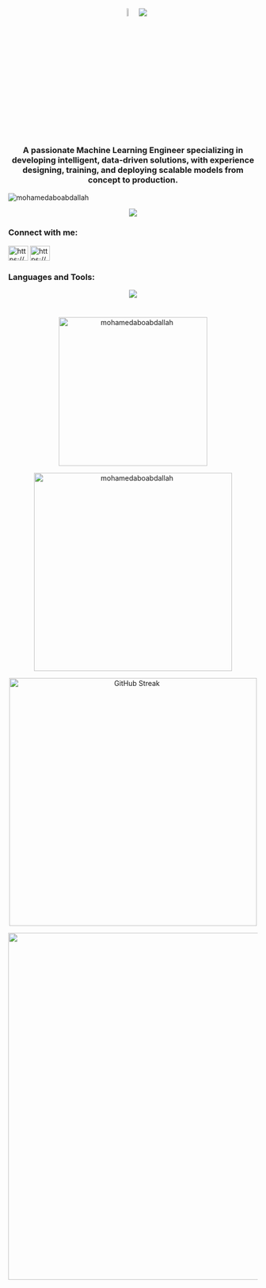 <h1 align="center">
  <img src = "https://i.pinimg.com/originals/3f/7e/4e/3f7e4eff7c96e9fe4b8b4b1ff3f7bdb5.gif" width = 6.5%>
  <img src="https://readme-typing-svg.herokuapp.com/?font=Righteous&size=35&color=1ACBC3&center=true&vCenter=true&width=500&height=70&duration=4000&lines=Welcome!👋;I'm+Mohamed+Aboabdallah!;Machine+Learning+Engineer!;" />
</h1>
<h3 align="center"> 
A passionate Machine Learning Engineer specializing in developing intelligent, data-driven solutions, with experience designing, training, and deploying scalable models from concept to production.
</h3>

<p align="left"> <img src="https://komarev.com/ghpvc/?username=mohamedaboabdallah&label=Profile%20views&color=0e75b6&style=plastic&abbreviated=true" alt="mohamedaboabdallah" /> </p>

<p align="center">
<picture>
<source
  srcset="https://github-profile-trophy-alpha.vercel.app/?username=mohamedaboabdallah&theme=radical&no-frame=true&no-bg=true&column=-1"
  media="(prefers-color-scheme: dark)"
/>
<img
  src="https://github-profile-trophy-alpha.vercel.app/?username=mohamedaboabdallah&no-frame=true&column=-1"
  media="(prefers-color-scheme: light), (prefers-color-scheme: no-preference)"
/>
</picture>
</p>

<h3 align="left">Connect with me:</h3>
<p align="left">
<a href="https://www.linkedin.com/in/mohamed-ahmed-3311b9247/" target="blank"><img align="center" src="https://raw.githubusercontent.com/rahuldkjain/github-profile-readme-generator/master/src/images/icons/Social/linked-in-alt.svg" alt="https://www.linkedin.com/in/mohamed-ahmed-3311b9247/" height="30" width="40" /></a>
<a href="mailto:mohamed541416@gmail.com" target="blank"><img align="center" src="https://cdn.iconscout.com/icon/free/png-512/free-gmail-logo-icon-download-in-svg-png-gif-file-formats--mail-email-logos-icons-2416660.png?f=webp&w=512" alt="https://www.gmail.com/" height="30" width="40" /></a>
</p>

<h3 align="left">Languages and Tools:</h3>
<div align="center">
  <img src="https://skillicons.dev/icons?i=c,cs,java,python,js,cpp,python,docker,aws,matlab,express,arduino,postgres,mongodb,mysql,processing,vercel,html,css,vscode,git,github,linux,sklearn,pytorch,php,opencv,obsidian,notion" />
</div>

<h1></h1>

<p align="center">
<img src="https://github-readme-stats.vercel.app/api/top-langs?username=mohamedaboabdallah&show_icons=true&locale=en&theme=radical&layout=compact" width="300" alt="mohamedaboabdallah" />
</p>

<p align="center">
<img src="https://github-readme-stats.vercel.app/api?username=mohamedaboabdallah&show_icons=true&theme=radical&locale=en" width="400" alt="mohamedaboabdallah" />
</p>

<p align="center">
<a href="https://git.io/streak-stats"><img src="https://github-readme-streak-stats-rho-roan.vercel.app?user=mohamedaboabdallah&theme=radical&mode=weekly" width="500" alt="GitHub Streak" /></a>
</p>

<p align="center">
      <img src="https://capsule-render.vercel.app/api?type=waving&color=0:C04848,50:061161,75:480048,100:C0C0C0&height=120&text=Thanks%20for%20visiting!&fontSize=35&fontColor=7DF9FF&fontAlignY=75&section=footer" width="700" />
</p>
